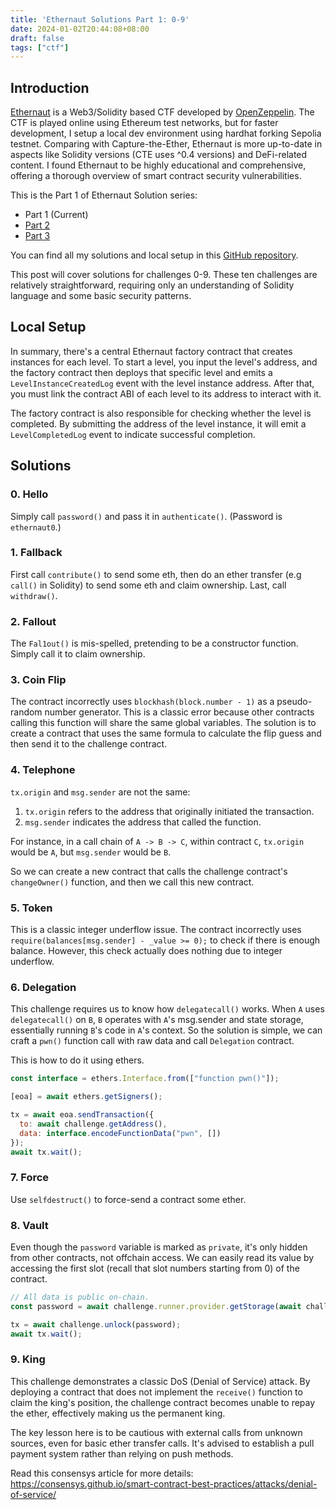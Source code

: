 ```yaml
---
title: 'Ethernaut Solutions Part 1: 0-9'
date: 2024-01-02T20:44:08+08:00
draft: false
tags: ["ctf"]
---
```


## Introduction

[Ethernaut](https://ethernaut.openzeppelin.com/) is a Web3/Solidity based CTF developed by [OpenZeppelin](https://www.openzeppelin.com/). The CTF is played online using Ethereum test networks, but for faster development, I setup a local dev environment using hardhat forking Sepolia testnet. Comparing with Capture-the-Ether, Ethernaut is more up-to-date in aspects like Solidity versions (CTE uses ^0.4 versions) and DeFi-related content. I found Ethernaut to be highly educational and comprehensive, offering a thorough overview of smart contract security vulnerabilities.

This is the Part 1 of Ethernaut Solution series:
- Part 1 (Current)
- [Part 2](../ethernaut-solutions-part-2)
- [Part 3](../ethernaut-solutions-part-3)

You can find all my solutions and local setup in this [GitHub repository](https://github.com/pkqs90/ethernaut-solutions).

This post will cover solutions for challenges 0-9. These ten challenges are relatively straightforward, requiring only an understanding of Solidity language and some basic security patterns.

## Local Setup

In summary, there's a central Ethernaut factory contract that creates instances for each level. To start a level, you input the level's address, and the factory contract then deploys that specific level and emits a `LevelInstanceCreatedLog` event with the level instance address. After that, you must link the contract ABI of each level to its address to interact with it.

The factory contract is also responsible for checking whether the level is completed. By submitting the address of the level instance, it will emit a `LevelCompletedLog` event to indicate successful completion.

## Solutions

### 0. Hello

Simply call `password()` and pass it in `authenticate()`. (Password is `ethernaut0`.)

### 1. Fallback

First call `contribute()` to send some eth, then do an ether transfer (e.g `call()` in Solidity) to send some eth and claim ownership. Last, call `withdraw()`.

### 2. Fallout

The `Fal1out()` is mis-spelled, pretending to be a constructor function. Simply call it to claim ownership.

### 3. Coin Flip

The contract incorrectly uses `blockhash(block.number - 1)` as a pseudo-random number generator. This is a classic error because other contracts calling this function will share the same global variables. The solution is to create a contract that uses the same formula to calculate the flip guess and then send it to the challenge contract.

### 4. Telephone

`tx.origin` and `msg.sender` are not the same:
1. `tx.origin` refers to the address that originally initiated the transaction.
2. `msg.sender` indicates the address that called the function.

For instance, in a call chain of `A -> B -> C`, within contract `C`, `tx.origin` would be `A`, but `msg.sender` would be `B`.

So we can create a new contract that calls the challenge contract's `changeOwner()` function, and then we call this new contract.

### 5. Token

This is a classic integer underflow issue. The contract incorrectly uses `require(balances[msg.sender] - _value >= 0);` to check if there is enough balance. However, this check actually does nothing due to integer underflow.

### 6. Delegation

This challenge requires us to know how `delegatecall()` works. When `A` uses `delegatecall()` on `B`, `B` operates with `A`'s msg.sender and state storage, essentially running `B`'s code in `A`'s context. So the solution is simple, we can craft a `pwn()` function call with raw data and call `Delegation` contract.

This is how to do it using ethers.

```js
const interface = ethers.Interface.from(["function pwn()"]);

[eoa] = await ethers.getSigners();

tx = await eoa.sendTransaction({
  to: await challenge.getAddress(),
  data: interface.encodeFunctionData("pwn", [])
});
await tx.wait();
```

### 7. Force

Use `selfdestruct()` to force-send a contract some ether.

### 8. Vault

Even though the `password` variable is marked as `private`, it's only hidden from other contracts, not offchain access. We can easily read its value by accessing the first slot (recall that slot numbers starting from 0) of the contract.

```js
// All data is public on-chain.
const password = await challenge.runner.provider.getStorage(await challenge.getAddress(), 1);

tx = await challenge.unlock(password);
await tx.wait();
```

### 9. King

This challenge demonstrates a classic DoS (Denial of Service) attack. By deploying a contract that does not implement the `receive()` function to claim the king's position, the challenge contract becomes unable to repay the ether, effectively making us the permanent king.

The key lesson here is to be cautious with external calls from unknown sources, even for basic ether transfer calls. It's advised to establish a pull payment system rather than relying on push methods.

Read this consensys article for more details: https://consensys.github.io/smart-contract-best-practices/attacks/denial-of-service/
